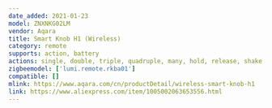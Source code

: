 ```yaml
---
date_added: 2021-01-23
model: ZNXNKG02LM
vendor: Aqara
title: Smart Knob H1 (Wireless)
category: remote
supports: action, battery
actions: single, double, triple, quadruple, many, hold, release, shake, clockwise, counterclockwise
zigbeemodel: ['lumi.remote.rkba01']
compatible: []
mlink: https://www.aqara.com/cn/productDetail/wireless-smart-knob-h1
link: https://www.aliexpress.com/item/1005002063653556.html
---
```

